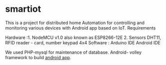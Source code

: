 # smartiot
This is a project for distributed home Automation for controlling and monitoring various devices with Android app based on IoT.
Requirements

Hardware :1. NodeMCU v1.0 also known as ESP8266-12E
          2. Sensors DHT11, RFID reader - card, number keypad 4x4
Software : Arduino IDE
          Android IDE

We used PHP-mysql for maintenance of database. Android- volley framework to build <a href="https://github.com/projectiothome/AndroidApp">android app</a>.
 

